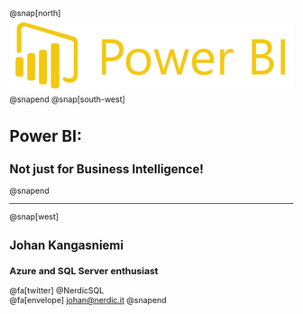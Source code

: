 @snap[north]
![](assets/power-bi-icon-7.jpg)
@snapend
@snap[south-west]
# Power BI:
## Not just for Business Intelligence!
@snapend

---
@snap[west]
## Johan Kangasniemi <br>
### Azure and SQL Server enthusiast <br>
@fa[twitter] @NerdicSQL <br>
@fa[envelope] johan@nerdic.it
@snapend
